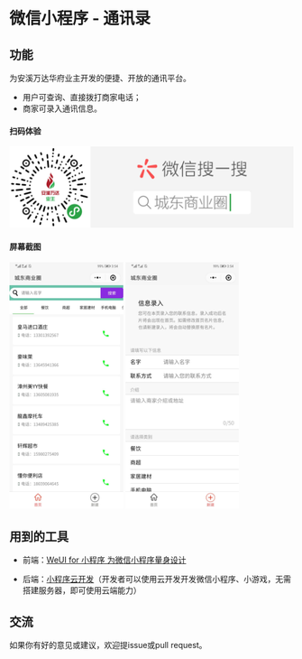 # 微信小程序 - 通讯录
## 功能
为安溪万达华府业主开发的便捷、开放的通讯平台。
- 用户可查询、直接拨打商家电话；
- 商家可录入通讯信息。

#### 扫码体验
<div align="center"><img src="./小程序码.png"/></div>

#### 屏幕截图
<img src="./screenshot1.jpg" width="40%"/>
<img src="./screenshot2.jpg" width="40%"/>

## 用到的工具
- 前端：[WeUI for 小程序 为微信小程序量身设计](https://github.com/Tencent/weui-wxss)

- 后端：[小程序云开发](https://developers.weixin.qq.com/miniprogram/dev/wxcloud/basis/getting-started.html)（开发者可以使用云开发开发微信小程序、小游戏，无需搭建服务器，即可使用云端能力）

## 交流
如果你有好的意见或建议，欢迎提issue或pull request。